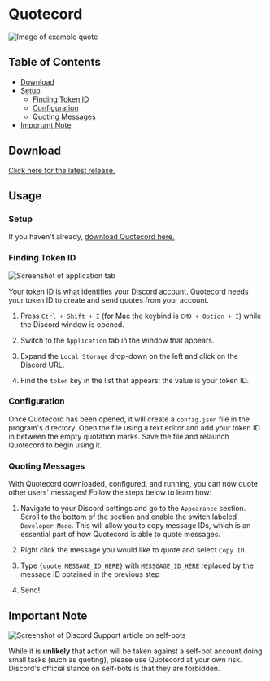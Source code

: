 # Quotecord

![Image of example quote](https://i.imgur.com/wEcJfO1.png)

## Table of Contents

* [Download](#download)
* [Setup](#setup)
  * [Finding Token ID](#finding-token-id)
  * [Configuration](#configuration)
  * [Quoting Messages](#quoting-messages)
* [Important Note](#important-note)

## Download

[Click here for the latest release.](https://github.com/SpoonBytes/quotecord/releases)

## Usage

### Setup

If you haven't already, [download Quotecord here.](https://github.com/SpoonBytes/quotecord/releases)

### Finding Token ID

![Screenshot of application tab](https://i.imgur.com/QBNTrhX.png)

Your token ID is what identifies your Discord account. Quotecord needs your token ID to create and send quotes from your account.

1.  Press `Ctrl + Shift + I` (for Mac the keybind is `CMD + Option + I`) while the Discord window is opened.

2.  Switch to the `Application` tab in the window that appears.

3.  Expand the `Local Storage` drop-down on the left and click on the Discord URL.

4.  Find the `token` key in the list that appears: the value is your token ID.

### Configuration

Once Quotecord has been opened, it will create a `config.json` file in the program's directory. Open the file using a text editor and add your token ID in between the empty quotation marks. Save the file and relaunch Quotecord to begin using it.

### Quoting Messages

With Quotecord downloaded, configured, and running, you can now quote other users' messages! Follow the steps below to learn how:

1.  Navigate to your Discord settings and go to the `Appearance` section. Scroll to the bottom of the section and enable the switch labeled `Developer Mode`. This will allow you to copy message IDs, which is an essential part of how Quotecord is able to quote messages.

2.  Right click the message you would like to quote and select `Copy ID`.

3.  Type `{quote:MESSAGE_ID_HERE}` with `MESSGAGE_ID_HERE` replaced by the message ID obtained in the previous step

4.  Send!

## Important Note

![Screenshot of Discord Support article on self-bots](https://i.imgur.com/cGHUpEy.png)

While it is **unlikely** that action will be taken against a self-bot account doing small tasks (such as quoting), please use Quotecord at your own risk. Discord's official stance on self-bots is that they are forbidden.
